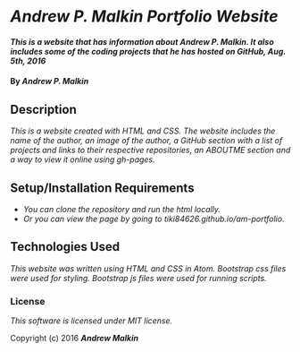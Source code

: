 # _Andrew P. Malkin Portfolio Website_

#### _This is a website that has information about Andrew P. Malkin.  It also includes some of the coding projects that he has hosted on GitHub, Aug. 5th, 2016_

#### By _**Andrew P. Malkin**_

## Description

_This is a website created with HTML and CSS.  The website includes the name of the author, an image of the author, a GitHub section with a list of projects and links to their respective repositories, an ABOUTME section and a way to view it online using gh-pages._

## Setup/Installation Requirements

* _You can clone the repository and run the html locally._
* _Or you can view the page by going to tiki84626.github.io/am-portfolio._

## Technologies Used

_This website was written using HTML and CSS in Atom.  Bootstrap css files were used for styling.  Bootstrap js files were used for running scripts._

### License

*This software is licensed under MIT license.*

Copyright (c) 2016 **_Andrew Malkin_**
